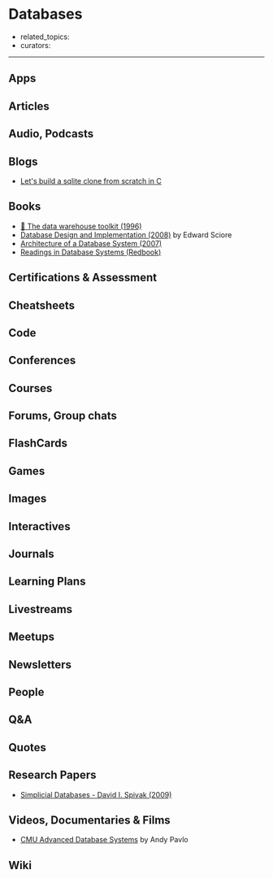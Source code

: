 # Databases

- related_topics:
- curators:

------

## Apps

## Articles

## Audio, Podcasts

## Blogs

- [Let's build a sqlite clone from scratch in C](https://cstack.github.io/db_tutorial/)

## Books

- [📕 The data warehouse toolkit (1996)](http://www.goodreads.com/book/show/748203.The_Data_Warehouse_Toolkit)
- [Database Design and Implementation (2008)](https://www.amazon.com/Database-Design-Implementation-Edward-2008-10-24/dp/B01FGOUUDG) by Edward Sciore
- [Architecture of a Database System (2007)](http://db.cs.berkeley.edu/papers/fntdb07-architecture.pdf)
- [Readings in Database Systems (Redbook)](http://www.redbook.io/)

## Certifications & Assessment

## Cheatsheets

## Code

## Conferences

## Courses

## Forums, Group chats

## FlashCards

## Games

## Images

## Interactives

## Journals

## Learning Plans

## Livestreams

## Meetups

## Newsletters

## People

## Q&A

## Quotes

## Research Papers

- [Simplicial Databases - David I. Spivak (2009)](https://arxiv.org/abs/0904.2012)

## Videos, Documentaries & Films

- [CMU Advanced Database Systems](https://www.youtube.com/watch?v=m72mt4VN9ik) by Andy Pavlo

## Wiki
